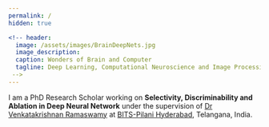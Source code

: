 ```yaml
---
permalink: /
hidden: true

<!-- header:
  image: /assets/images/BrainDeepNets.jpg
  image_description: 
  caption: Wonders of Brain and Computer 
  tagline: Deep Learning, Computational Neuroscience and Image Processing.
 -->
---
```


I am a PhD Research Scholar working on **Selectivity, Discriminability and Ablation in Deep Neural Network** under the supervision of [Dr Venkatakrishnan Ramaswamy](http://brain.bits-hyderabad.ac.in/venkat/) at [BITS-Pilani Hyderabad](https://www.bits-pilani.ac.in/hyderabad/computerscience/ComputerScience), Telangana, India.  


